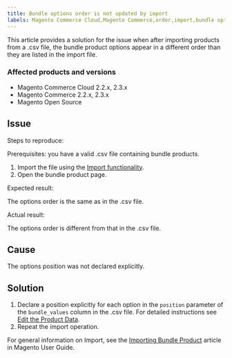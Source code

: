 ```yaml
---
title: Bundle options order is not updated by import
labels: Magento Commerce Cloud,Magento Commerce,order,import,bundle options,2.3.x,2.2.x,how to
---
```


This article provides a solution for the issue when after importing products from a .csv file, the bundle product options appear in a different order than they are listed in the import file.

### Affected products and versions

* Magento Commerce Cloud 2.2.x, 2.3.x
* Magento Commerce 2.2.x, 2.3.x
* Magento Open Source

## Issue

Steps to reproduce:

Prerequisites: you have a valid .csv file containing bundle products.

1. Import the file using the [Import functionality](https://docs.magento.com/m2/ee/user_guide/system/data-import.html).
1. Open the bundle product page.

Expected result:

The options order is the same as in the .csv file.

Actual result:

The options order is different from that in the .csv file.

## Cause

The options position was not declared explicitly.

## Solution

1. Declare a position explicitly for each option in the `` position `` parameter of the `` bundle_values `` column in the .csv file. For detailed instructions see [Edit the Product Data](https://docs.magento.com/m2/ee/user_guide/system/data-transfer-bundle-products.html#method-2-edit-the-product-data).
1. Repeat the import operation.

For general information on Import, see the [Importing Bundle Product](https://docs.magento.com/m2/ee/user_guide/system/data-transfer-bundle-products.html) article in Magento User Guide.